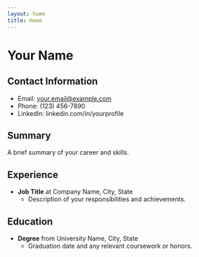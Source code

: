 ```yaml
---
layout: home
title: Home
---
```

# Your Name
## Contact Information
- Email: your.email@example.com
- Phone: (123) 456-7890
- LinkedIn: linkedin.com/in/yourprofile

## Summary
A brief summary of your career and skills.

## Experience
- **Job Title** at Company Name, City, State
  - Description of your responsibilities and achievements.

## Education
- **Degree** from University Name, City, State
  - Graduation date and any relevant coursework or honors.
